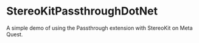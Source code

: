 # StereoKitPassthroughDotNet
A simple demo of using the Passthrough extension with StereoKit on Meta Quest.
